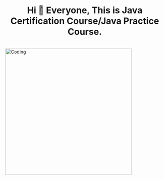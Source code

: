 <h1 align="center">Hi 👋 Everyone, This is Java Certification Course/Java Practice Course.</h1><br>
<img align="center" alt="Coding" width="400" src="https://www.inventateq.com/assets/python/small.gif">
